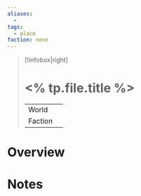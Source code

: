 ```yaml
---
aliases:
  -
tags:
  - place
faction: none
---
```

> [!infobox|right] 
> # <% tp.file.title %>
> | | |
> | ---- | ---- |
> | World | |
> | Faction | |
> 


# Overview


# Notes